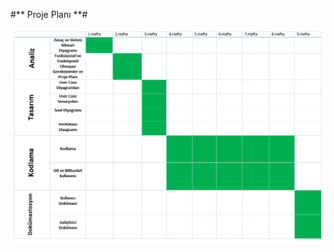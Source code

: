 #** Proje Planı **#

![projeplaniyamug.png](https://github.com/miragessee/yamug/blob/master/wikiresimler/2018999876-projeplaniyamug.png)